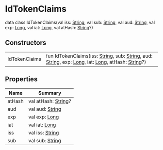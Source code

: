 # IdTokenClaims


data class IdTokenClaims(val iss: [String](https://kotlinlang.org/api/latest/jvm/stdlib/kotlin/-string/index.html), val sub: [String](https://kotlinlang.org/api/latest/jvm/stdlib/kotlin/-string/index.html), val aud: [String](https://kotlinlang.org/api/latest/jvm/stdlib/kotlin/-string/index.html), val exp: [Long](https://kotlinlang.org/api/latest/jvm/stdlib/kotlin/-long/index.html), val iat: [Long](https://kotlinlang.org/api/latest/jvm/stdlib/kotlin/-long/index.html), val atHash: [String](https://kotlinlang.org/api/latest/jvm/stdlib/kotlin/-string/index.html)?)

## Constructors

| | |
|---|---|
| IdTokenClaims | fun IdTokenClaims(iss: [String](https://kotlinlang.org/api/latest/jvm/stdlib/kotlin/-string/index.html), sub: [String](https://kotlinlang.org/api/latest/jvm/stdlib/kotlin/-string/index.html), aud: [String](https://kotlinlang.org/api/latest/jvm/stdlib/kotlin/-string/index.html), exp: [Long](https://kotlinlang.org/api/latest/jvm/stdlib/kotlin/-long/index.html), iat: [Long](https://kotlinlang.org/api/latest/jvm/stdlib/kotlin/-long/index.html), atHash: [String](https://kotlinlang.org/api/latest/jvm/stdlib/kotlin/-string/index.html)?) |

## Properties

| Name | Summary |
|---|---|
| atHash | val atHash: [String](https://kotlinlang.org/api/latest/jvm/stdlib/kotlin/-string/index.html)? |
| aud | val aud: [String](https://kotlinlang.org/api/latest/jvm/stdlib/kotlin/-string/index.html) |
| exp | val exp: [Long](https://kotlinlang.org/api/latest/jvm/stdlib/kotlin/-long/index.html) |
| iat | val iat: [Long](https://kotlinlang.org/api/latest/jvm/stdlib/kotlin/-long/index.html) |
| iss | val iss: [String](https://kotlinlang.org/api/latest/jvm/stdlib/kotlin/-string/index.html) |
| sub | val sub: [String](https://kotlinlang.org/api/latest/jvm/stdlib/kotlin/-string/index.html) |
